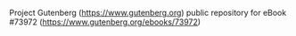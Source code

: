 Project Gutenberg (https://www.gutenberg.org) public repository for eBook #73972 (https://www.gutenberg.org/ebooks/73972)
